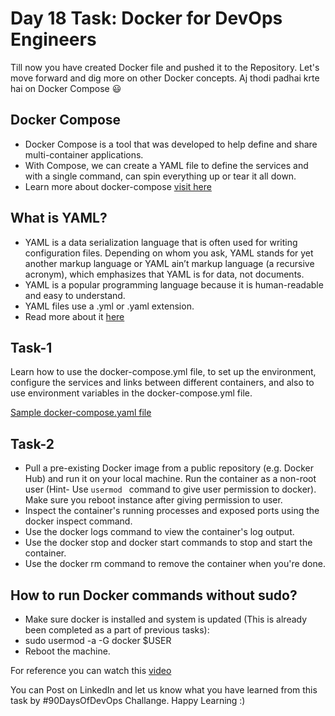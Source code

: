 # Day 18 Task: Docker for DevOps Engineers

Till now you have created Docker file and pushed it to the Repository. Let's move forward and dig more on other Docker concepts.
Aj thodi padhai krte hai on Docker Compose 😃

## Docker Compose
- Docker Compose is a tool that was developed to help define and share multi-container applications.
- With Compose, we can create a YAML file to define the services and with a single command, can spin everything up or tear it all down.
- Learn more about docker-compose [visit here](https://tecadmin.net/tutorial/docker/docker-compose/)

## What is YAML?
- YAML is a data serialization language that is often used for writing configuration files. Depending on whom you ask, YAML stands for yet another markup language or YAML ain’t markup language (a recursive acronym), which emphasizes that YAML is for data, not documents. 
- YAML is a popular programming language because it is human-readable and easy to understand.
- YAML files use a .yml or .yaml extension.
- Read more about it [here](https://www.redhat.com/en/topics/automation/what-is-yaml)

## Task-1

Learn how to use the docker-compose.yml file, to set up the environment, configure the services and links between different containers, and also to use environment variables in the docker-compose.yml file. 

[Sample docker-compose.yaml file](https://github.com/LondheShubham153/90DaysOfDevOps/blob/master/2023/day18/docker-compose.yaml)


## Task-2
- Pull a pre-existing Docker image from a public repository (e.g. Docker Hub) and run it on your local machine. Run the container as a non-root user (Hint- Use `usermod ` command to give user permission to docker). Make sure you reboot instance after giving permission to user.
- Inspect the container's running processes and exposed ports using the docker inspect command.
- Use the docker logs command to view the container's log output.
- Use the docker stop and docker start commands to stop and start the container.
- Use the docker rm command to remove the container when you're done.

## How to run Docker commands without sudo?
- Make sure docker is installed and system is updated (This is already been completed as a part of previous tasks):
- sudo usermod -a -G docker $USER 
- Reboot the machine.

For reference you can watch this [video](https://youtu.be/Tevxhn6Odc8)

You can Post on LinkedIn and let us know what you have learned from this task by #90DaysOfDevOps Challange. Happy Learning :)